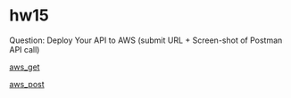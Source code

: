 # hw15

Question: Deploy Your API to AWS (submit URL + Screen-shot of Postman API call)

[aws_get](https://github.com/Liam-Zhou/chuwa1206/tree/diana_men/hw15/ShortQuestions/aws_get.png)

[aws_post](https://github.com/Liam-Zhou/chuwa1206/tree/diana_men/hw15/ShortQuestions/aws_post.png)
